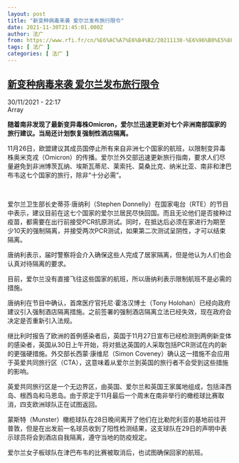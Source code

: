 ```yaml
---
layout: post
title: "新变种病毒来袭 爱尔兰发布旅行限令"
date: 2021-11-30T21:45:01.000Z
author: 法广
from: https://www.rfi.fr/cn/%E6%AC%A7%E6%B4%B2/20211130-%E6%96%B0%E5%8F%98%E7%A7%8D%E7%97%85%E6%AF%92%E6%9D%A5%E8%A2%AD-%E7%88%B1%E5%B0%94%E5%85%B0%E5%8F%91%E5%B8%83%E6%97%85%E8%A1%8C%E9%99%90%E4%BB%A4
tags: [ 法广 ]
categories: [ 法广 ]
---
```

<!--1638308701000-->
[新变种病毒来袭 爱尔兰发布旅行限令](https://www.rfi.fr/cn/%E6%AC%A7%E6%B4%B2/20211130-%E6%96%B0%E5%8F%98%E7%A7%8D%E7%97%85%E6%AF%92%E6%9D%A5%E8%A2%AD-%E7%88%B1%E5%B0%94%E5%85%B0%E5%8F%91%E5%B8%83%E6%97%85%E8%A1%8C%E9%99%90%E4%BB%A4)
------

<div>
<div>30/11/2021 - 22:17</div>Array<p><strong>                    随着南非发现了最新变异毒株Omicron，爱尔兰迅速更新对七个非洲南部国家的旅行建议。当局还计划恢复强制性酒店隔离。                </strong></p><div >                    <p>11月26日，欧盟建议其成员国停止所有来自非洲七个国家的航班，以限制变异毒株奥米克戎（Omicron）的传播。爱尔兰外交部迅速更新旅行指南，要求人们尽量避免到非洲博茨瓦纳、埃斯瓦蒂尼、莱索托、莫桑比克、纳米比亚、南非和津巴布韦这七个国家的旅行，除非“十分必需”。</p><p> </p><p>爱尔兰卫生部长史蒂芬‧唐纳利（Stephen Donnelly）在国家电台（RTE）的节目中表示，建议目前在这七个国家的爱尔兰居民尽快回国。而且无论他们是否接种过疫苗，都需要在出行前接受PCR抗原测试。同时，在抵达后必须在家进行为期至少10天的强制隔离，并接受两次PCR测试，如果第二次测试呈阴性，才可以结束隔离。</p><p>唐纳利表示，届时警察将会介入确保这些人完成了居家隔离，但是他认为人们也会认真对待隔离的要求。</p><p>目前，爱尔兰没有直接飞往这些国家的航班，所以唐纳利表示限制航班不是必需的措施。</p><p>唐纳利在节目中确认，首席医疗官托尼‧霍洛汉博士（Tony Holohan）已经向政府建议引入强制酒店隔离措施。之前签署的强制酒店隔离立法已经失效，现在政府会决定是否重新引入法规。</p><p>继比利时报告了欧洲的首例感染者后，英国于11月27日宣布已经检测到两例新变体的感染者，英国从30日上午开始，将对抵达英国的人采取包括PCR测试在内的新的更强硬措施。外交部长西蒙‧康维尼（Simon Coveney）确认这一措施不会应用于英爱共同旅行区（CTA），这意味着从爱尔兰到英国的旅行者不会受到这些措施的影响。</p><p>英爱共同旅行区是一个无边界区，由英国、爱尔兰和英国王家属地组成，包括泽西岛、根西岛和马恩岛。由于原定于11月最后一个周末在南非举行的橄榄球比赛取消，四支欧洲球队正在试图返回。</p><p>蒙斯特（Munster）橄榄球队在28日晚间离开了他们在比勒陀利亚的基地前往开普敦，但是在出发前一名球员收到了阳性检测结果，这支球队在29日的声明中表示球员将会到酒店自我隔离，遵守当地的防疫规定。</p><p>爱尔兰女子板球队在津巴布韦的比赛被取消后，也试图确保回家的航班。</p>                                            <div data-selfpromo-newsletter>    </div>    <div data-selfpromo-app>    </div>                </div>
</div>
